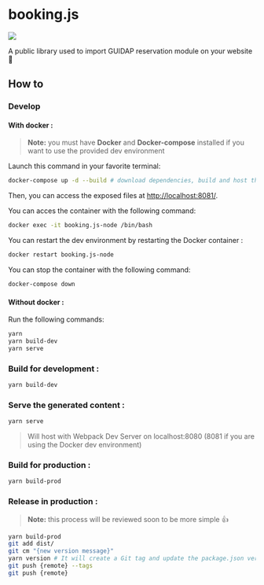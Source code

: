 # booking.js
[![](https://data.jsdelivr.com/v1/package/gh/Guidap/booking.js/badge)](https://www.jsdelivr.com/package/gh/Guidap/booking.js/badge)

A public library used to import GUIDAP reservation module on your website 🚀

## How to

### Develop

#### With docker :
> **Note:** you must have **Docker** and **Docker-compose** installed if you want to use the provided dev environment

Launch this command in your favorite terminal:
```sh
docker-compose up -d --build # download dependencies, build and host the project
```

Then, you can access the exposed files at [http://localhost:8081/](http://localhost:8081/).

You can acces the container with the following command:
```sh
docker exec -it booking.js-node /bin/bash
```

You can restart the dev environment by restarting the Docker container :
```sh
docker restart booking.js-node
```

You can stop the container with the following command:
```sh
docker-compose down
```

#### Without docker :

Run the following commands:
```sh
yarn
yarn build-dev
yarn serve
```

### Build for development :
```sh
yarn build-dev
```

### Serve the generated content :
```sh
yarn serve
```
> Will host with Webpack Dev Server on localhost:8080 (8081 if you are using the Docker dev environment)

### Build for production :
```sh
yarn build-prod
```

### Release in production :
> **Note:** this process will be reviewed soon to be more simple 👍

```sh
yarn build-prod
git add dist/
git cm "{new version message}"
yarn version # It will create a Git tag and update the package.json version
git push {remote} --tags
git push {remote}
```
